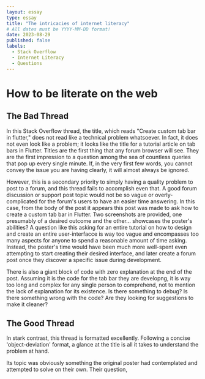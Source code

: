 ```yaml
---
layout: essay
type: essay
title: "The intricacies of internet literacy"
# All dates must be YYYY-MM-DD format!
date: 2023-08-29
published: false
labels:
  - Stack Overflow
  - Internet Literacy
  - Questions
---
```


# How to be literate on the web
## The Bad Thread

In this Stack Overflow thread, the title, which reads "Create custom tab bar in flutter," does not read like a technical problem whatsoever. In fact, it does not even look like a problem; it looks like the title for a tutorial article on tab bars in Flutter. Titles are the first thing that any forum browser will see. They are the first impression to a question among the sea of countless queries that pop up every single minute. If, in the very first few words, you cannot convey the issue you are having clearly, it will almost always be ignored.

However, this is a secondary priority to simply having a quality problem to post to a forum, and this thread fails to accomplish even that. A good forum discussion or support post topic would not be so vague or overly-complicated for the forum's users to have an easier time answering. In this case, from the body of the post it appears this post was made to ask how to create a custom tab bar in Flutter. Two screenshots are provided, one presumably of a desired outcome and the other... showcases the poster's abilities? A question like this asking for an entire tutorial on how to design and create an entire user-interfacce is way too vague and encompasses too many aspects for anyone to spend a reasonable amount of time asking. Instead, the poster's time would have been much more well-spent even attempting to start creating their desired interface, and later create a forum post once they discover a specific issue during development.

There is also a giant block of code with zero explanation at the end of the post. Assuming it is the code for the tab bar they are developng, it is way too long and complex for any single person to comprehend, not to mention the lack of explanation for its existence. Is there something to debug? Is there something wrong with the code? Are they looking for suggestions to make it cleaner?

## The Good Thread

In stark contrast, this thread is formatted excellently. Following a concise 'object-deviation' format, a glance at the title is all it takes to understand the problem at hand.

Its topic was obviously something the original poster had contemplated and attempted to solve on their own. Their question, 
